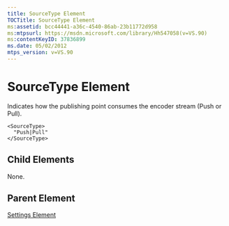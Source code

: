 ```yaml
---
title: SourceType Element
TOCTitle: SourceType Element
ms:assetid: bcc44441-a36c-4540-86ab-23b11772d958
ms:mtpsurl: https://msdn.microsoft.com/library/Hh547058(v=VS.90)
ms:contentKeyID: 37836899
ms.date: 05/02/2012
mtps_version: v=VS.90
---
```


# SourceType Element

Indicates how the publishing point consumes the encoder stream (Push or Pull).

    <SourceType>
      "Push|Pull"
    </SourceType>

## Child Elements

None.

## Parent Element

[Settings Element](settings-element.md)

